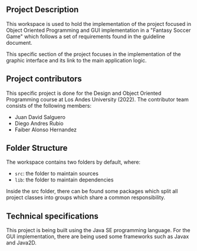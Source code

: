 ## Project Description
This workspace is used to hold the implementation of the project focused in Object Oriented Programming and GUI implementation in a "Fantasy Soccer Game" which follows a set of requirements found in the guideline document.

This specific section of the project focuses in the implementation of the graphic interface and its link to the main application logic.

## Project contributors
This specific project is done for the Design and Object Oriented Programming course at Los Andes University (2022).
The contributor team consists of the following members:

- Juan David Salguero
- Diego Andres Rubio
- Faiber Alonso Hernandez

## Folder Structure

The workspace contains two folders by default, where:

- `src`: the folder to maintain sources
- `lib`: the folder to maintain dependencies

Inside the src folder, there can be found some packages which split all project classes into groups which share a common responsibility.

## Technical specifications
This project is being built using the Java SE programming language.
For the GUI implementation, there are being used some frameworks such as Javax and Java2D.


